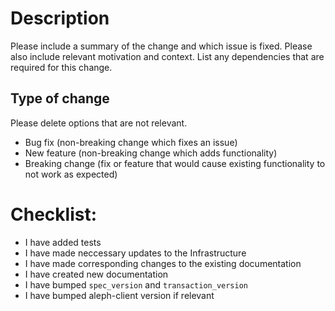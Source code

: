 # Description

Please include a summary of the change and which issue is fixed. Please also include relevant motivation and context. List any dependencies that are required for this change.

## Type of change

Please delete options that are not relevant.

- Bug fix (non-breaking change which fixes an issue)
- New feature (non-breaking change which adds functionality)
- Breaking change (fix or feature that would cause existing functionality to not work as expected)

# Checklist:

<!-- delete when not applicable to your PR -->

- I have added tests
- I have made neccessary updates to the Infrastructure
- I have made corresponding changes to the existing documentation
- I have created new documentation
- I have bumped `spec_version` and `transaction_version`
- I have bumped aleph-client version if relevant
